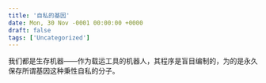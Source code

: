 ```yaml
---
title: '自私的基因'
date: Mon, 30 Nov -0001 00:00:00 +0000
draft: false
tags: ['Uncategorized']
---
```


我们都是生存机器——作为载运工具的机器人，其程序是盲目编制的，为的是永久保存所谓基因这种秉性自私的分子。
